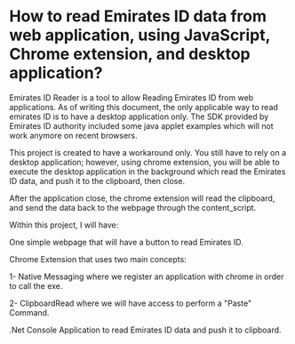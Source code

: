 # How to read Emirates ID data from web application, using JavaScript, Chrome extension, and desktop application?

Emirates ID Reader is a tool to allow Reading Emirates ID from web applications. As of writing this document, the only applicable way to read emirates ID is to have a desktop application only. The SDK provided by Emirates ID authority included some java applet examples which will not work anymore on recent browsers.

This project is created to have a workaround only. You still have to rely on a desktop application; however, using chrome extension, you will be able to execute the desktop application in the background which read the Emirates ID data, and push it to the clipboard, then close.

After the application close, the chrome extension will read the clipboard, and send the data back to the webpage through the content_script.

Within this project, I will have:

One simple webpage that will have a button to read Emirates ID.


Chrome Extension that uses two main concepts:

1- Native Messaging where we register an application with chrome in order to call the exe.

2- ClipboardRead where we will have access to perform a "Paste" Command.


.Net Console Application to read Emirates ID data and push it to clipboard.


